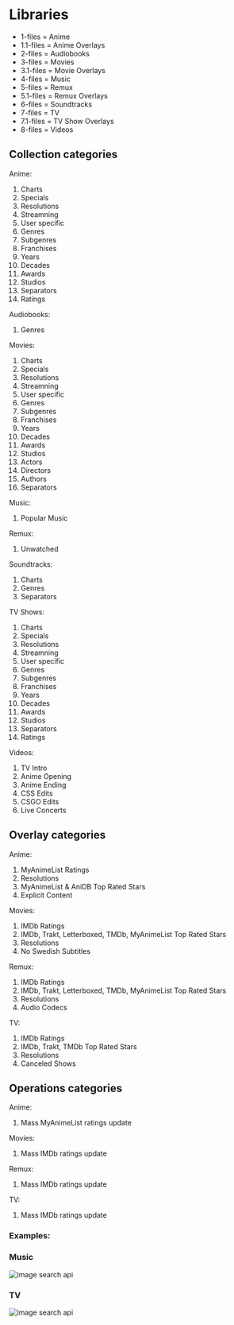# Libraries

- 1-files = Anime
- 1.1-files = Anime Overlays
- 2-files = Audiobooks
- 3-files = Movies
- 3.1-files = Movie Overlays
- 4-files = Music
- 5-files = Remux
- 5.1-files = Remux Overlays
- 6-files = Soundtracks
- 7-files = TV
- 7.1-files = TV Show Overlays
- 8-files = Videos

## Collection categories

Anime:

1. Charts
2. Specials
3. Resolutions
4. Streamning
5. User specific
6. Genres
7. Subgenres
8. Franchises
9. Years
10. Decades
11. Awards
12. Studios
13. Separators
14. Ratings

Audiobooks:

1. Genres

Movies:

1. Charts
2. Specials
3. Resolutions
4. Streamning
5. User specific
6. Genres
7. Subgenres
8. Franchises
9. Years
10. Decades
11. Awards
12. Studios
13. Actors
14. Directors
15. Authors
16. Separators

Music:

1. Popular Music

Remux:

1. Unwatched

Soundtracks:

1. Charts
2. Genres
3. Separators

TV Shows:

1. Charts
2. Specials
3. Resolutions
4. Streamning
5. User specific
6. Genres
7. Subgenres
8. Franchises
9. Years
10. Decades
11. Awards
12. Studios
13. Separators
14. Ratings

Videos:

1. TV Intro
2. Anime Opening
3. Anime Ending
4. CSS Edits
5. CSGO Edits
6. Live Concerts

## Overlay categories

Anime:

1. MyAnimeList Ratings
2. Resolutions
3. MyAnimeList & AniDB Top Rated Stars
4. Explicit Content

Movies:

1. IMDb Ratings
2. IMDb, Trakt, Letterboxed, TMDb, MyAnimeList Top Rated Stars
3. Resolutions
4. No Swedish Subtitles

Remux:

1. IMDb Ratings
2. IMDb, Trakt, Letterboxed, TMDb, MyAnimeList Top Rated Stars
3. Resolutions
4. Audio Codecs

TV:

1. IMDb Ratings
2. IMDb, Trakt, TMDb Top Rated Stars
3. Resolutions
4. Canceled Shows

## Operations categories

Anime:

1. Mass MyAnimeList ratings update

Movies:

1. Mass IMDb ratings update

Remux:

1. Mass IMDb ratings update

TV:

1. Mass IMDb ratings update

### Examples:

### Music

![image search api](https://i.imgur.com/6TD0Deb.png)

### TV

![image search api](https://i.imgur.com/x5TWUsi.jpg)

